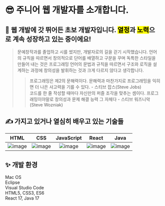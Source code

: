 # 😎 주니어 웹 개발자를 소개합니다. 



## 👋 웹 개발에 갓 뛰어든 초보 개발자입니다. <mark>열정</mark>과 <mark>노력</mark>으로 계속 성장하고 있는 중이에요!



> 문예창작과를 졸업하고 시를 썼지만, 개발자로의 길을 걷기 시작했습니다. 언어의 규칙을 따르면서 창의적으로 단어를 배열하고 구문을 꾸며 독특한 스타일을 만들어 내는 것은 프로그래밍 언어의 문법과 규칙을 따르면서 구조와 로직을 설계하는 과정에 창의성을 발휘하는 것과 크게 다르지 않다고 생각합니다. 
>> 프로그래밍은 제2의 문해력이다. 문해력과 마찬가지로 프로그래밍을 익히면 더 나은 사고력을 기를 수 있다. - 스티브 잡스(Steve Jobs) <br>
>> 코드를 한 줄 작성할 때마다 자신만의 퍼즐 조각을 맞추는 셈이다. 프로그래밍이야말로 창의성과 문제 해결 능력 그 자체다 - 스티브 워즈니악(Steve Wozniak)




## ✍️ 가지고 있거나 열심히 배우고 있는 기술들 

|HTML|CSS|JavaScript|React|Java|
|:-:|:-:|:-:|:-:|:-:|
|![image](https://github.com/LamdaLee/front/assets/172228499/024b4ff4-822c-4298-8412-4e9fb8ae3ca1)|![image](https://github.com/LamdaLee/front/assets/172228499/07df1c1f-d1c9-49a1-8290-87e424064936)|![image](https://github.com/LamdaLee/front/assets/172228499/a1f9b5b5-f43d-4ef6-a389-81df57809bf1)|![image](https://github.com/LamdaLee/front/assets/172228499/d59b6ff6-aa64-427b-9932-e42b75db184e)|![image](https://github.com/LamdaLee/front/assets/172228499/8bbaf0cb-4d0e-492e-8840-6dcf419b3725)|

## ✨ 개발 환경

Mac OS <br>
Eclipse <br>
Visual Studio Code<br>
HTML5, CSS3, ES6 <br>
React 17, Java 17 


